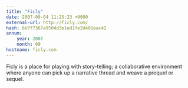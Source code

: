 ```yaml
---
title: "Ficly"
date: 2007-09-04 11:25:23 +0000
external-url: http://ficly.com/
hash: 6b7f7367a9504d3e1ed1fe2d402eac42
annum:
    year: 2007
    month: 09
hostname: ficly.com
---
```


Ficly is a place for playing with story-telling; a collaborative environment where anyone can pick up a narrative thread and weave a prequel or sequel.

